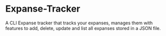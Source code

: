 # Expanse-Tracker
A CLI Expanse tracker that tracks your expanses, manages them with features to add, delete, update and list all expanses stored in a JSON file.
